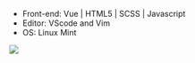 * Front-end: Vue | HTML5 | SCSS | Javascript
* Editor: VScode and Vim
* OS: Linux Mint
<img src='https://i.pximg.net/img-original/img/2020/12/03/00/01/09/86055962_p0.png'>
